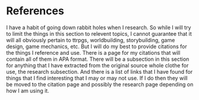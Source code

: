 # References

I have a habit of going down rabbit holes when I research. So while I will try to limit the things in this section to relevent topics, I cannot guarantee that it will all obviously pertain to ttrpgs, worldbuilding, storybuilding, game design, game mechanics, etc. But I will do my best to provide citations for the things I reference and use. There is a page for my citations that will contain all of them in APA format. There will be a subsection in this section for anything that I have extracted from the original source whole clothe for use, the research subsection. And there is a list of links that I have found for things that I find interesting that I may or may not use. If I do then they will be moved to the citation page and possibly the research page depending on how I am using it.
